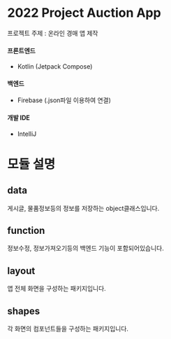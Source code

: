 # 2022 Project Auction App
프로젝트 주제 : 온라인 경매 앱 제작

#### 프론트엔드
* Kotlin (Jetpack Compose)

#### 백엔드
* Firebase (.json파일 이용하여 연결)

#### 개발 IDE 
* IntelliJ

# 모듈 설명

## data 

게시글, 물품정보등의 정보를 저장하는 object클래스입니다.

## function 

정보수정, 정보가져오기등의 백엔드 기능이 포함되어있습니다.

## layout

앱 전체 화면을 구성하는 패키지입니다.

## shapes

각 화면의 컴포넌트들을 구성하는 패키지입니다.
